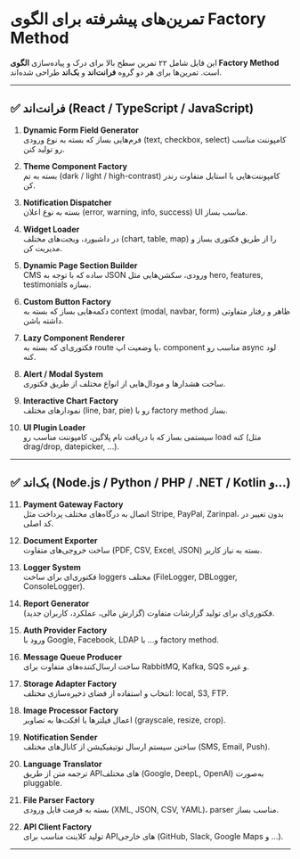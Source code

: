 
# تمرین‌های پیشرفته برای الگوی Factory Method

این فایل شامل ۲۲ تمرین سطح بالا برای درک و پیاده‌سازی **الگوی Factory Method** است. تمرین‌ها برای هر دو گروه **فرانت‌اند** و **بک‌اند** طراحی شده‌اند.

---

## ✅ فرانت‌اند (React / TypeScript / JavaScript)

1. **Dynamic Form Field Generator**  
   فرم‌هایی بساز که بسته به نوع ورودی (text, checkbox, select) کامپوننت مناسب رو تولید کنن.

2. **Theme Component Factory**  
   بسته به تم (dark / light / high-contrast) کامپوننت‌هایی با استایل متفاوت رندر کن.

3. **Notification Dispatcher**  
   بسته به نوع اعلان (error, warning, info, success) UI مناسب بساز.

4. **Widget Loader**  
   در داشبورد، ویجت‌های مختلف (chart, table, map) را از طریق فکتوری بساز و مدیریت کن.

5. **Dynamic Page Section Builder**  
   CMS ساده که با توجه به JSON ورودی، سکشن‌هایی مثل hero, features, testimonials بسازه.

6. **Custom Button Factory**  
   دکمه‌هایی بساز که بسته به context (modal, navbar, form) ظاهر و رفتار متفاوتی داشته باشن.

7. **Lazy Component Renderer**  
   فکتوری‌ای که بسته به route یا وضعیت اپ، component مناسب رو async لود کنه.

8. **Alert / Modal System**  
   ساخت هشدارها و مودال‌هایی از انواع مختلف از طریق فکتوری.

9. **Interactive Chart Factory**  
   نمودارهای مختلف (line, bar, pie) رو با factory method بساز.

10. **UI Plugin Loader**  
    سیستمی بساز که با دریافت نام پلاگین، کامپوننت مناسب رو load کنه (مثل drag/drop, datepicker, ...).

---

## ✅ بک‌اند (Node.js / Python / PHP / .NET / Kotlin و...)

11. **Payment Gateway Factory**  
    اتصال به درگاه‌های مختلف پرداخت مثل Stripe, PayPal, Zarinpal، بدون تغییر در کد اصلی.

12. **Document Exporter**  
    ساخت خروجی‌های متفاوت (PDF, CSV, Excel, JSON) بسته به نیاز کاربر.

13. **Logger System**  
    فکتوری‌ای برای ساخت loggers مختلف (FileLogger, DBLogger, ConsoleLogger).

14. **Report Generator**  
    فکتوری‌ای برای تولید گزارشات متفاوت (گزارش مالی، عملکرد، کاربران جدید).

15. **Auth Provider Factory**  
    ورود با Google, Facebook, LDAP و... با factory method.

16. **Message Queue Producer**  
    ساخت ارسال‌کننده‌های متفاوت برای RabbitMQ, Kafka, SQS و غیره.

17. **Storage Adapter Factory**  
    انتخاب و استفاده از فضای ذخیره‌سازی مختلف: local, S3, FTP.

18. **Image Processor Factory**  
    اعمال فیلترها یا افکت‌ها به تصاویر (grayscale, resize, crop).

19. **Notification Sender**  
    ساختن سیستم ارسال نوتیفیکیشن از کانال‌های مختلف (SMS, Email, Push).

20. **Language Translator**  
    ترجمه متن از طریق APIهای مختلف (Google, DeepL, OpenAI) به‌صورت pluggable.

21. **File Parser Factory**  
    بسته به فرمت فایل ورودی (XML, JSON, CSV, YAML)، parser مناسب بساز.

22. **API Client Factory**  
    تولید کلاینت مناسب برای APIهای خارجی (GitHub, Slack, Google Maps و ...).

---
